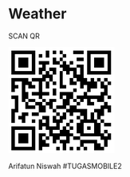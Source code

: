 # Weather

SCAN QR


![](https://github.com/Arifatunn/Weather/blob/master/qr.png)

Arifatun Niswah
#TUGASMOBILE2
